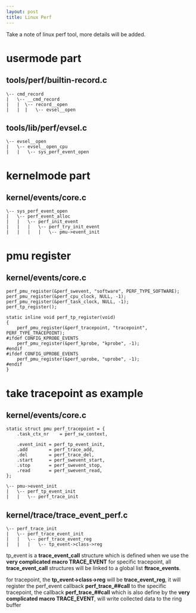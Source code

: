 ```yaml
---
layout: post
title: Linux Perf
---
```


Take a note of linux perf tool, more details will be added.

# usermode part

tools/perf/builtin-record.c 
---------------------------------
```
\-- cmd_record
|   \-- __cmd_record
|   |  \-- record__open
|   |  |   \-- evsel__open
```

tools/lib/perf/evsel.c
---------------------------------
```
\-- evsel__open
|   \-- evsel__open_cpu
|   |   \-- sys_perf_event_open
```

# kernelmode part

kernel/events/core.c
--------------------------------
```
\-- sys_perf_event_open
|   \-- perf_event_alloc
|   |   \-- perf_init_event
|   |   |   \-- perf_try_init_event
|   |   |   |   \-- pmu->event_init
```

# pmu register

kernel/events/core.c
--------------------------------
```
perf_pmu_register(&perf_swevent, "software", PERF_TYPE_SOFTWARE);
perf_pmu_register(&perf_cpu_clock, NULL, -1);
perf_pmu_register(&perf_task_clock, NULL, -1);
perf_tp_register();
```

```
static inline void perf_tp_register(void)
{
	perf_pmu_register(&perf_tracepoint, "tracepoint", PERF_TYPE_TRACEPOINT);
#ifdef CONFIG_KPROBE_EVENTS
	perf_pmu_register(&perf_kprobe, "kprobe", -1);
#endif
#ifdef CONFIG_UPROBE_EVENTS
	perf_pmu_register(&perf_uprobe, "uprobe", -1);
#endif
}
```

# take tracepoint as example

kernel/events/core.c
--------------------------------
```
static struct pmu perf_tracepoint = {
	.task_ctx_nr	= perf_sw_context,

	.event_init	= perf_tp_event_init,
	.add		= perf_trace_add,
	.del		= perf_trace_del,
	.start		= perf_swevent_start,
	.stop		= perf_swevent_stop,
	.read		= perf_swevent_read,
};
```

```
\-- pmu->event_init
|   \-- perf_tp_event_init
|   |   \-- perf_trace_init
```

kernel/trace/trace_event_perf.c
--------------------------------
```
\-- perf_trace_init
|   \-- perf_trace_event_init
|   |   \-- perf_trace_event_reg
|   |   |   \-- tp_event->class->reg
```
tp_event is a **trace_event_call** structure which is defined when we use the **very complicated macro TRACE_EVENT** for specific tracepoint, all **trace_event_call** structures will be linked to a global list **ftrace_events**.

for tracepoint, the **tp_event->class->reg** will be **trace_event_reg**, it will register the perf_event callback **perf_trace_##call** to the specific tracepoint, the callback **perf_trace_##call** which is also define by the **very complicated macro TRACE_EVENT**, will write collected data to the ring buffer
